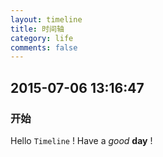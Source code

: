 ```yaml
---
layout: timeline
title: 时间轴
category: life
comments: false
---
```


## 2015-07-06 13:16:47
### 开始
Hello `Timeline` ! Have a *good* **day** !
